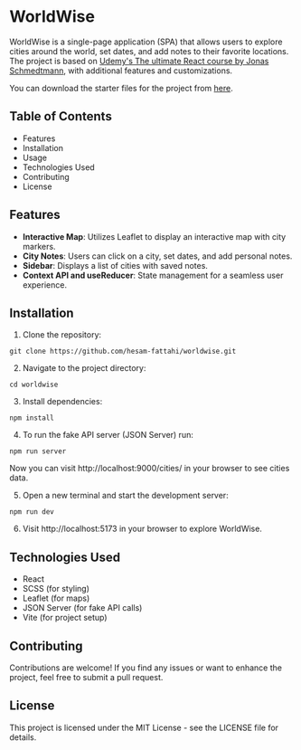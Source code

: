 # WorldWise

WorldWise is a single-page application (SPA) that allows users to explore cities around the world, set dates, and add notes to their favorite locations. The project is based on [Udemy's The ultimate React course by Jonas Schmedtmann](https://www.udemy.com/course/the-ultimate-react-course/), with additional features and customizations.

You can download the starter files for the project from [here](https://github.com/jonasschmedtmann/ultimate-react-course/tree/main/11-worldwise/starter).

## Table of Contents

- Features
- Installation
- Usage
- Technologies Used
- Contributing
- License


## Features

- **Interactive Map**: Utilizes Leaflet to display an interactive map with city markers.
- **City Notes**: Users can click on a city, set dates, and add personal notes.
- **Sidebar**: Displays a list of cities with saved notes.
- **Context API and useReducer**: State management for a seamless user experience.

## Installation

1. Clone the repository:

`git clone https://github.com/hesam-fattahi/worldwise.git`

2. Navigate to the project directory:

`cd worldwise`

3. Install dependencies:

`npm install`

4. To run the fake API server (JSON Server) run:

`npm run server`

Now you can visit http://localhost:9000/cities/ in your browser to see cities data.

5. Open a new terminal and start the development server:

`npm run dev`

6. Visit http://localhost:5173 in your browser to explore WorldWise.

## Technologies Used

- React
- SCSS (for styling)
- Leaflet (for maps)
- JSON Server (for fake API calls)
- Vite (for project setup)

## Contributing

Contributions are welcome! If you find any issues or want to enhance the project, feel free to submit a pull request.

## License

This project is licensed under the MIT License - see the LICENSE file for details.
